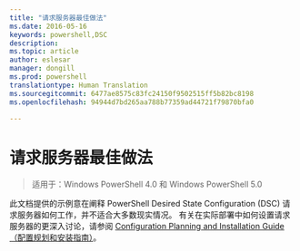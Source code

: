 ```yaml
---
title: "请求服务器最佳做法"
ms.date: 2016-05-16
keywords: powershell,DSC
description: 
ms.topic: article
author: eslesar
manager: dongill
ms.prod: powershell
translationtype: Human Translation
ms.sourcegitcommit: 6477ae8575c83fc24150f9502515ff5b82bc8198
ms.openlocfilehash: 94944d7bd265aa788b77359ad44721f79870bfa0

---
```


# 请求服务器最佳做法

>适用于：Windows PowerShell 4.0 和 Windows PowerShell 5.0

此文档提供的示例意在阐释 PowerShell Desired State Configuration (DSC) 请求服务器如何工作，并不适合大多数现实情况。 有关在实际部署中如何设置请求服务器的更深入讨论，请参阅 [Configuration Planning and Installation Guide（配置规划和安装指南）](https://github.com/PowerShell/Whitepapers/blob/master/PullServerCPIG/PullServerCPIG.md)。




<!--HONumber=Aug16_HO3-->



